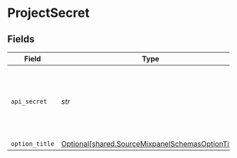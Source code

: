 # ProjectSecret


## Fields

| Field                                                                                                                                                                              | Type                                                                                                                                                                               | Required                                                                                                                                                                           | Description                                                                                                                                                                        |
| ---------------------------------------------------------------------------------------------------------------------------------------------------------------------------------- | ---------------------------------------------------------------------------------------------------------------------------------------------------------------------------------- | ---------------------------------------------------------------------------------------------------------------------------------------------------------------------------------- | ---------------------------------------------------------------------------------------------------------------------------------------------------------------------------------- |
| `api_secret`                                                                                                                                                                       | *str*                                                                                                                                                                              | :heavy_check_mark:                                                                                                                                                                 | Mixpanel project secret. See the <a href="https://developer.mixpanel.com/reference/project-secret#managing-a-projects-secret">docs</a> for more information on how to obtain this. |
| `option_title`                                                                                                                                                                     | [Optional[shared.SourceMixpanelSchemasOptionTitle]](../../models/shared/sourcemixpanelschemasoptiontitle.md)                                                                       | :heavy_minus_sign:                                                                                                                                                                 | N/A                                                                                                                                                                                |